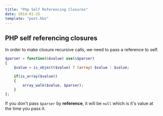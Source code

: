 ```yaml
---
title: "Php Self Referencing Closures"
date: 2014-01-25
template: "post.hbs"
---
```


## PHP self referencing closures


In order to make closure recursive calls, we need to pass a reference to self.

```php
$parser = function(&$value) use(&$parser)
{
    $value = is_object($value) ? (array) $value : $value;

    if(is_array($value))
    {
        array_walk($value, $parser);
    }
};
```

If you don't pass `$parser` by **reference**, it will be `null` which is it's value at the time you pass it.
